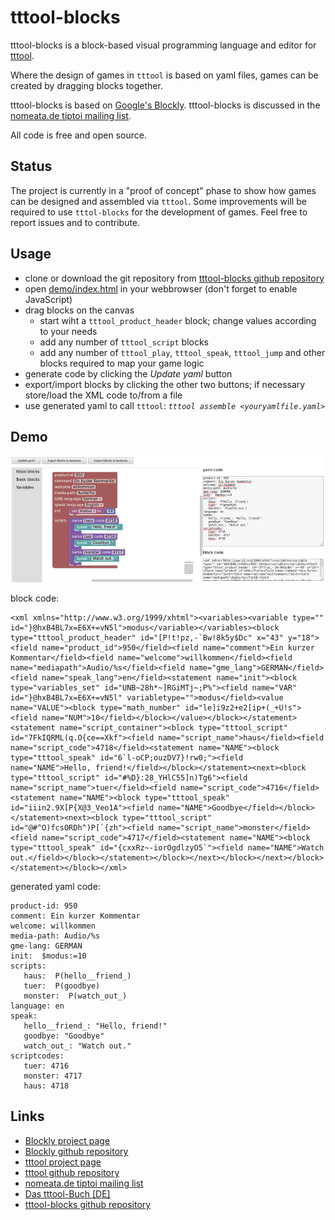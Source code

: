 # tttool-blocks

tttool-blocks is a block-based visual programming language and editor for [tttool](https://github.com/entropia/tip-toi-reveng). 

Where the design of games in `tttool` is based on yaml files, games can be created by dragging blocks together.

tttool-blocks is based on [Google's Blockly](https://github.com/google/blockly). tttool-blocks is discussed in the [nomeata.de tiptoi mailing list](https://lists.nomeata.de/mailman/listinfo/tiptoi).

All code is free and open source.

## Status

The project is currently in a "proof of concept" phase to show how games can be designed and assembled via `tttool`. Some improvements will be required to use `tttol-blocks` for the development of games. Feel free to report issues and to contribute.

## Usage

* clone or download the git repository from [tttool-blocks github repository](https://github.com/maehw/tttool-blocks)
* open [demo/index.html](./demo/index.html) in your webbrowser (don't forget to enable JavaScript)
* drag blocks on the canvas
    * start wiht a `tttool_product_header` block; change values according to your needs
    * add any number of `tttool_script` blocks
    * add any number of `tttool_play`, `tttool_speak`, `tttool_jump` and other blocks required to map your game logic
* generate code by clicking the *Update yaml* button
* export/import blocks by clicking the other two buttons; if necessary store/load the XML code to/from a file
* use generated yaml to call `tttool`: *`tttool assemble <youryamlfile.yaml>`*

## Demo

![Screenshot](./demo/demo-small.png)

block code:


```
<xml xmlns="http://www.w3.org/1999/xhtml"><variables><variable type="" id="}@hxB4BL7x=E6X+=vN5l">modus</variable></variables><block type="tttool_product_header" id="[P!t!pz,-`Bw!8k5y$Dc" x="43" y="18"><field name="product_id">950</field><field name="comment">Ein kurzer Kommentar</field><field name="welcome">willkommen</field><field name="mediapath">Audio/%s</field><field name="gme_lang">GERMAN</field><field name="speak_lang">en</field><statement name="init"><block type="variables_set" id="UNB~28h*~]RGiMTj~;P%"><field name="VAR" id="}@hxB4BL7x=E6X+=vN5l" variabletype="">modus</field><value name="VALUE"><block type="math_number" id="le]i9z2+e2[ip+(_+U!s"><field name="NUM">10</field></block></value></block></statement><statement name="script_container"><block type="tttool_script" id="7FkIQRML(q.O{ce==Xkf"><field name="script_name">haus</field><field name="script_code">4718</field><statement name="NAME"><block type="tttool_speak" id="6`l-oCP;ouzDV7}!rw0;"><field name="NAME">Hello, friend!</field></block></statement><next><block type="tttool_script" id="#%D}:28_YHlC55]n)Tg6"><field name="script_name">tuer</field><field name="script_code">4716</field><statement name="NAME"><block type="tttool_speak" id="iiin2.9X[P{X@3_Veo1A"><field name="NAME">Goodbye</field></block></statement><next><block type="tttool_script" id="@#^O)fcsORDh^)P[`{zh"><field name="script_name">monster</field><field name="script_code">4717</field><statement name="NAME"><block type="tttool_speak" id="{cxxRz~-iorOgdlzyO5`"><field name="NAME">Watch out.</field></block></statement></block></next></block></next></block></statement></block></xml>
```

generated yaml code:

```
product-id: 950
comment: Ein kurzer Kommentar
welcome: willkommen
media-path: Audio/%s
gme-lang: GERMAN
init:  $modus:=10
scripts:
   haus:  P(hello__friend_)
   tuer:  P(goodbye)
   monster:  P(watch_out_)
language: en
speak:
   hello__friend_: "Hello, friend!"
   goodbye: "Goodbye"
   watch_out_: "Watch out."
scriptcodes:
   tuer: 4716
   monster: 4717
   haus: 4718
```


## Links

* [Blockly project page](https://developers.google.com/blockly/)
* [Blockly github repository](https://github.com/google/blockly)
* [tttool project page](https://tttool.entropia.de/)
* [tttool github repository](https://github.com/entropia/tip-toi-reveng)
* [nomeata.de tiptoi mailing list](https://lists.nomeata.de/mailman/listinfo/tiptoi)
* [Das tttool-Buch [DE]](https://tttool.readthedocs.io/de/latest/)
* [tttool-blocks github repository](https://github.com/maehw/tttool-blocks)
